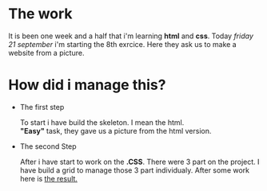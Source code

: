 # The work

It is been one week and a half that i'm learning **html** and **css**.
Today *friday 21 september* i'm starting the 8th exrcice.
Here they ask us to make a website from a picture.

# How did i manage this?

* The first step

   To start i have build the skeleton. I mean the html.  
   **"Easy"** task, they gave us a picture from the html version.
   
* The second Step
  
   After i have start to work on the **.CSS**.
   There were 3 part on the project.
   I have build a grid to manage those 3 part individualy.
   After some work here is [the result.](https://lyioh.github.io/starting-web-development/)
   
   

